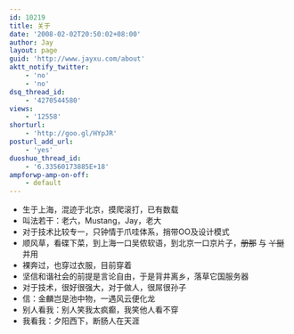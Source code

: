 ```yaml
---
id: 10219
title: 关于
date: '2008-02-02T20:50:02+08:00'
author: Jay
layout: page
guid: 'http://www.jayxu.com/about'
aktt_notify_twitter:
    - 'no'
    - 'no'
dsq_thread_id:
    - '4270544580'
views:
    - '12558'
shorturl:
    - 'http://goo.gl/HYpJR'
posturl_add_url:
    - 'yes'
duoshuo_thread_id:
    - '6.33560173885E+18'
ampforwp-amp-on-off:
    - default
---
```


<ul>
<li>生于上海，混迹于北京，摸爬滚打，已有数载</li>
<li>叫法若干：老六，Mustang，Jay，老大</li>
<li>对于技术比较专一，只钟情于爪哇体系，捎带OO及设计模式</li>
<li>顺风草，看碟下菜，到上海一口吴侬软语，到北京一口京片子，<span style="text-decoration: line-through;">册那</span> 与 <span style="text-decoration: line-through;">丫挺</span> 并用</li>
<li>裸奔过，也穿过衣服，目前穿着</li>
<li>坚信和谐社会的前提是言论自由，于是背井离乡，落草它国服务器</li>
<li>对于技术，很好很强大，对于做人，很屌很孙子</li>
<li>信：金麟岂是池中物，一遇风云便化龙</li>
<li>别人看我：别人笑我太疯癫，我笑他人看不穿</li>
<li>我看我：夕阳西下，断肠人在天涯</li>
</ul>